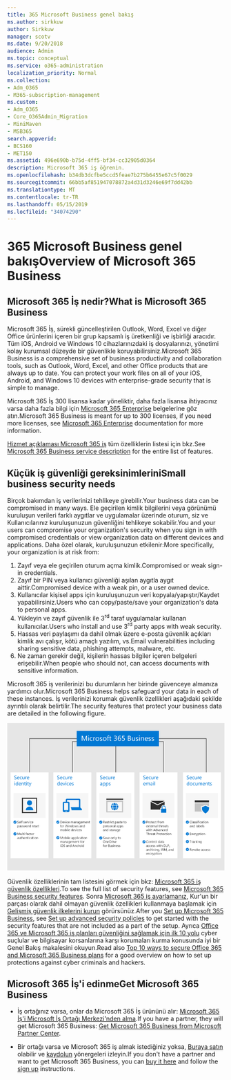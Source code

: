 ```yaml
---
title: 365 Microsoft Business genel bakış
ms.author: sirkkuw
author: Sirkkuw
manager: scotv
ms.date: 9/20/2018
audience: Admin
ms.topic: conceptual
ms.service: o365-administration
localization_priority: Normal
ms.collection:
- Adm_O365
- M365-subscription-management
ms.custom:
- Adm_O365
- Core_O365Admin_Migration
- MiniMaven
- MSB365
search.appverid:
- BCS160
- MET150
ms.assetid: 496e690b-b75d-4ff5-bf34-cc32905d0364
description: Microsoft 365 iş öğrenin.
ms.openlocfilehash: b34db3dcfbe5ccd5feae7b275b6455e67c5f0029
ms.sourcegitcommit: 66bb5af851947078872a4d31d3246e69f7dd42bb
ms.translationtype: MT
ms.contentlocale: tr-TR
ms.lasthandoff: 05/15/2019
ms.locfileid: "34074290"
---
```

# <a name="overview-of-microsoft-365-business"></a><span data-ttu-id="b4d66-103">365 Microsoft Business genel bakış</span><span class="sxs-lookup"><span data-stu-id="b4d66-103">Overview of Microsoft 365 Business</span></span>

## <a name="what-is-microsoft-365-business"></a><span data-ttu-id="b4d66-104">Microsoft 365 İş nedir?</span><span class="sxs-lookup"><span data-stu-id="b4d66-104">What is Microsoft 365 Business</span></span>

<span data-ttu-id="b4d66-p101">Microsoft 365 İş, sürekli güncelleştirilen Outlook, Word, Excel ve diğer Office ürünlerini içeren bir grup kapsamlı iş üretkenliği ve işbirliği aracıdır. Tüm iOS, Android ve Windows 10 cihazlarınızdaki iş dosyalarınızı, yönetimi kolay kurumsal düzeyde bir güvenlikle koruyabilirsiniz.</span><span class="sxs-lookup"><span data-stu-id="b4d66-p101">Microsoft 365 Business is a comprehensive set of business productivity and collaboration tools, such as Outlook, Word, Excel, and other Office products that are always up to date. You can protect your work files on all of your iOS, Android, and Windows 10 devices with enterprise-grade security that is simple to manage.</span></span>
  
<span data-ttu-id="b4d66-107">Microsoft 365 İş 300 lisansa kadar yöneliktir, daha fazla lisansa ihtiyacınız varsa daha fazla bilgi için [Microsoft 365 Enterprise](https://go.microsoft.com/fwlink/p/?linkid=860986) belgelerine göz atın.</span><span class="sxs-lookup"><span data-stu-id="b4d66-107">Microsoft 365 Business is meant for up to 300 licenses, if you need more licenses, see [Microsoft 365 Enterprise](https://go.microsoft.com/fwlink/p/?linkid=860986) documentation for more information.</span></span>

<span data-ttu-id="b4d66-108">[Hizmet açıklaması Microsoft 365 iş](https://docs.microsoft.com/office365/servicedescriptions/microsoft-365-business-service-description) tüm özelliklerin listesi için bkz.</span><span class="sxs-lookup"><span data-stu-id="b4d66-108">See [Microsoft 365 Business service description](https://docs.microsoft.com/office365/servicedescriptions/microsoft-365-business-service-description) for the entire list of features.</span></span>
  
## <a name="small-business-security-needs"></a><span data-ttu-id="b4d66-109">Küçük iş güvenliği gereksinimlerini</span><span class="sxs-lookup"><span data-stu-id="b4d66-109">Small business security needs</span></span>

<span data-ttu-id="b4d66-110">Birçok bakımdan iş verilerinizi tehlikeye girebilir.</span><span class="sxs-lookup"><span data-stu-id="b4d66-110">Your business data can be compromised in many ways.</span></span> <span data-ttu-id="b4d66-111">Ele geçirilen kimlik bilgilerini veya görünümü kuruluşun verileri farklı aygıtlar ve uygulamalar üzerinde oturum, siz ve Kullanıcılarınız kuruluşunuzun güvenliğini tehlikeye sokabilir.</span><span class="sxs-lookup"><span data-stu-id="b4d66-111">You and your users can compromise your organization's security when you sign in with compromised credentials or view organization data on different devices and applications.</span></span> <span data-ttu-id="b4d66-112">Daha özel olarak, kuruluşunuzun etkilenir:</span><span class="sxs-lookup"><span data-stu-id="b4d66-112">More specifically, your organization is at risk from:</span></span>

1. <span data-ttu-id="b4d66-113">Zayıf veya ele geçirilen oturum açma kimlik.</span><span class="sxs-lookup"><span data-stu-id="b4d66-113">Compromised or weak sign-in credentials.</span></span>
2. <span data-ttu-id="b4d66-114">Zayıf bir PIN veya kullanıcı güvenliği aşılan aygıtla aygıt aittir.</span><span class="sxs-lookup"><span data-stu-id="b4d66-114">Compromised device with a weak pin, or a user owned device.</span></span>
3. <span data-ttu-id="b4d66-115">Kullanıcılar kişisel apps için kuruluşunuzun veri kopyala/yapıştır/Kaydet yapabilirsiniz.</span><span class="sxs-lookup"><span data-stu-id="b4d66-115">Users who can copy/paste/save your organization's data to personal apps.</span></span>
4. <span data-ttu-id="b4d66-116">Yükleyin ve zayıf güvenlik ile 3<sup>rd</sup> taraf uygulamalar kullanan kullanıcılar.</span><span class="sxs-lookup"><span data-stu-id="b4d66-116">Users who install and use 3<sup>rd</sup> party apps with weak security.</span></span>
5. <span data-ttu-id="b4d66-117">Hassas veri paylaşımı da dahil olmak üzere e-posta güvenlik açıkları kimlik avı çalışır, kötü amaçlı yazılım, vs.</span><span class="sxs-lookup"><span data-stu-id="b4d66-117">Email vulnerabilities including sharing sensitive data, phishing attempts, malware, etc.</span></span>
6. <span data-ttu-id="b4d66-118">Ne zaman gerekir değil, kişilerin hassas bilgiler içeren belgeleri erişebilir.</span><span class="sxs-lookup"><span data-stu-id="b4d66-118">When people who should not, can access documents with sensitive information.</span></span>

<span data-ttu-id="b4d66-119">Microsoft 365 iş verilerinizi bu durumların her birinde güvenceye almanıza yardımcı olur.</span><span class="sxs-lookup"><span data-stu-id="b4d66-119">Microsoft 365 Business helps safeguard your data in each of these instances.</span></span> <span data-ttu-id="b4d66-120">İş verilerinizi korumak güvenlik özellikleri aşağıdaki şekilde ayrıntılı olarak belirtilir.</span><span class="sxs-lookup"><span data-stu-id="b4d66-120">The security features that protect your business data are detailed in the following figure.</span></span>

![M365B işinizi nasıl koruduğunu gösteren şekil.](media/m365businessvalueadd.png)

<span data-ttu-id="b4d66-122">Güvenlik özelliklerinin tam listesini görmek için bkz: [Microsoft 365 iş güvenlik özellikleri](security-features.md).</span><span class="sxs-lookup"><span data-stu-id="b4d66-122">To see the full list of security features, see [Microsoft 365 Business security features](security-features.md).</span></span> <span data-ttu-id="b4d66-123">Sonra [Microsoft 365 iş ayarlamanız](set-up.md), Kur'un bir parçası olarak dahil olmayan güvenlik özellikleri kullanmaya başlamak için [Gelişmiş güvenlik ilkelerini kurun](set-up-advanced-security.md) görürsünüz.</span><span class="sxs-lookup"><span data-stu-id="b4d66-123">After you [Set up Microsoft 365 Business](set-up.md), see [Set up advanced security policies](set-up-advanced-security.md) to get started with the security features that are not included as a part of the setup.</span></span> <span data-ttu-id="b4d66-124">Ayrıca [Office 365 ve Microsoft 365 iş planları güvenliğini sağlamak için ilk 10 yolu](https://docs.microsoft.com/office365/admin/security-and-compliance/secure-your-business-data) cyber suçlular ve bilgisayar korsanlarına karşı korumaları kurma konusunda iyi bir Genel Bakış makalesini okuyun.</span><span class="sxs-lookup"><span data-stu-id="b4d66-124">Read also [Top 10 ways to secure Office 365 and Microsoft 365 Business plans](https://docs.microsoft.com/office365/admin/security-and-compliance/secure-your-business-data) for a good overview on how to set up protections against cyber criminals and hackers.</span></span>

## <a name="get-microsoft-365-business"></a><span data-ttu-id="b4d66-125">Microsoft 365 İş'i edinme</span><span class="sxs-lookup"><span data-stu-id="b4d66-125">Get Microsoft 365 Business</span></span>

- <span data-ttu-id="b4d66-126">İş ortağınız varsa, onlar da Microsoft 365 İş ürününü alır: [Microsoft 365 İş'i Microsoft İş Ortağı Merkezi'nden alma](get-microsoft-365-business.md#get-microsoft-365-business-from-microsoft-partner-center).</span><span class="sxs-lookup"><span data-stu-id="b4d66-126">If you have a partner, they will get Microsoft 365 Business: [Get Microsoft 365 Business from Microsoft Partner Center](get-microsoft-365-business.md#get-microsoft-365-business-from-microsoft-partner-center).</span></span>

- <span data-ttu-id="b4d66-127">Bir ortağı varsa ve Microsoft 365 iş almak istediğiniz yoksa, [Buraya satın](https://www.microsoft.com/microsoft-365/business) olabilir ve [kaydolun](sign-up.md) yönergeleri izleyin.</span><span class="sxs-lookup"><span data-stu-id="b4d66-127">If you don't have a partner and want to get Microsoft 365 Business, you can [buy it here](https://www.microsoft.com/microsoft-365/business) and follow the [sign up](sign-up.md) instructions.</span></span>